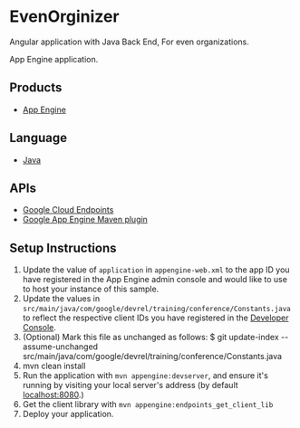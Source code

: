 # EvenOrginizer
Angular application with Java Back End, For even organizations. 

App Engine application.

## Products
- [App Engine][1]

## Language
- [Java][2]

## APIs
- [Google Cloud Endpoints][3]
- [Google App Engine Maven plugin][6]

## Setup Instructions
1. Update the value of `application` in `appengine-web.xml` to the app ID you
   have registered in the App Engine admin console and would like to use to host
   your instance of this sample.
1. Update the values in `src/main/java/com/google/devrel/training/conference/Constants.java` to
   reflect the respective client IDs you have registered in the
   [Developer Console][4].
1. (Optional) Mark this file as unchanged as follows:
   $ git update-index --assume-unchanged src/main/java/com/google/devrel/training/conference/Constants.java
1. mvn clean install
1. Run the application with `mvn appengine:devserver`, and ensure it's running
   by visiting your local server's  address (by default [localhost:8080][5].)
1. Get the client library with `mvn appengine:endpoints_get_client_lib`
1. Deploy your application.


[1]: https://developers.google.com/appengine
[2]: http://java.com/en/
[3]: https://developers.google.com/appengine/docs/java/endpoints/
[4]: https://console.developers.google.com/
[5]: https://localhost:8080/
[6]: https://developers.google.com/appengine/docs/java/tools/maven